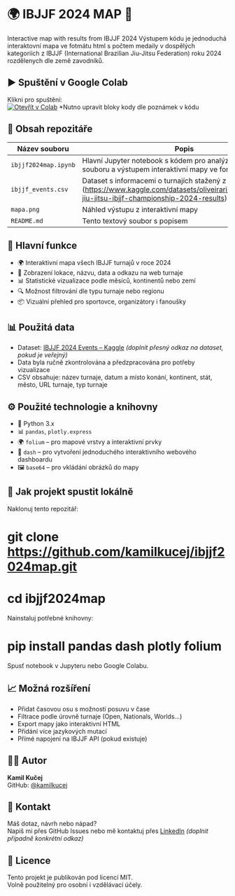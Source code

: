 # 🌍 IBJJF 2024 MAP 🥇

Interactive map with results from IBJJF 2024
Výstupem kódu je jednoduchá interaktovní mapa ve fotmátu html s počtem medaily v dospělých kategoriích z IBJJF (International Brazilian Jiu-Jitsu Federation) roku 2024 rozdělenych dle země zavodníků.



## ▶️ Spuštění v Google Colab

Klikni pro spuštění:  
[![Otevřít v Colab](https://colab.research.google.com/assets/colab-badge.svg)](https://colab.research.google.com/github/kamilkucej/ibjjf2024map/blob/main/ibjjf2024map.ipynb)
*Nutno upravit bloky kody dle poznámek v kódu


## 📖 Obsah repozitáře

| Název souboru       | Popis                                               |
|---------------------|------------------------------------------------------|
| `ibjjf2024map.ipynb`| Hlavní Jupyter notebook s kódem pro analýzu dat z csv souboru a výstupem interaktivní mapy ve formátu html  |
| `ibjjf_events.csv`  | Dataset s informacemi o turnajích stažený z Kaggle (https://www.kaggle.com/datasets/oliveiraricardotech/world-jiu-jitsu-ibjjf-championship-2024-results)|
| `mapa.png`          | Náhled výstupu z interaktivní mapy                  |
| `README.md`         | Tento textový soubor s popisem                               |


## 🧠 Hlavní funkce

- 🌍 Interaktivní mapa všech IBJJF turnajů v roce 2024  
- 📍 Zobrazení lokace, názvu, data a odkazu na web turnaje  
- 📊 Statistické vizualizace podle měsíců, kontinentů nebo zemí  
- 🔍 Možnost filtrování dle typu turnaje nebo regionu  
- 📦 Vizuální přehled pro sportovce, organizátory i fanoušky  

## 📊 Použitá data

- Dataset: [IBJJF 2024 Events – Kaggle](https://www.kaggle.com/) *(doplnit přesný odkaz na dataset, pokud je veřejný)*  
- Data byla ručně zkontrolována a předzpracována pro potřeby vizualizace  
- CSV obsahuje: název turnaje, datum a místo konání, kontinent, stát, město, URL turnaje, typ turnaje  

## ⚙️ Použité technologie a knihovny

- 🐍 Python 3.x  
- 📊 `pandas`, `plotly.express`  
- 🌍 `folium` – pro mapové vrstvy a interaktivní prvky  
- 📱 `dash` – pro vytvoření jednoduchého interaktivního webového dashboardu  
- 🖼️ `base64` – pro vkládání obrázků do mapy  

## 🧰 Jak projekt spustit lokálně

Naklonuj tento repozitář:  
# git clone https://github.com/kamilkucej/ibjjf2024map.git  
# cd ibjjf2024map  

Nainstaluj potřebné knihovny:  
# pip install pandas dash plotly folium  

Spusť notebook v Jupyteru nebo Google Colabu.

## 📈 Možná rozšíření

- Přidat časovou osu s možností posuvu v čase  
- Filtrace podle úrovně turnaje (Open, Nationals, Worlds...)  
- Export mapy jako interaktivní HTML  
- Přidání více jazykových mutací  
- Přímé napojení na IBJJF API (pokud existuje)  

## 🧑‍💻 Autor

**Kamil Kučej**  
GitHub: [@kamilkucej](https://github.com/kamilkucej)

## 💬 Kontakt

Máš dotaz, návrh nebo nápad?  
Napiš mi přes GitHub Issues nebo mě kontaktuj přes [LinkedIn](https://www.linkedin.com/) *(doplnit případně konkrétní odkaz)*

## 📄 Licence

Tento projekt je publikován pod licencí MIT.  
Volně použitelný pro osobní i vzdělávací účely.
